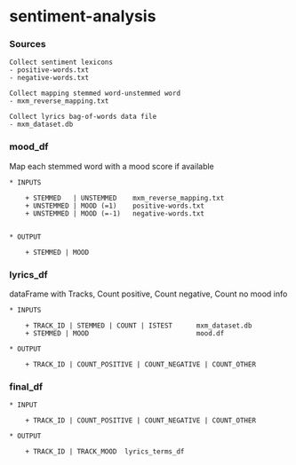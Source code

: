 # sentiment-analysis

### Sources

    Collect sentiment lexicons
    - positive-words.txt
    - negative-words.txt
    
    Collect mapping stemmed word-unstemmed word
    - mxm_reverse_mapping.txt
    
    Collect lyrics bag-of-words data file
    - mxm_dataset.db
    
    
    
### mood_df

Map each stemmed word with a mood score if available
    
    * INPUTS
    
        + STEMMED   | UNSTEMMED    mxm_reverse_mapping.txt
        + UNSTEMMED | MOOD (=1)    positive-words.txt
        + UNSTEMMED | MOOD (=-1)   negative-words.txt
        
        
    * OUTPUT
    
        + STEMMED | MOOD
            
### lyrics_df
dataFrame with Tracks, Count positive, Count negative, Count no mood info

    * INPUTS
    
        + TRACK_ID | STEMMED | COUNT | ISTEST      mxm_dataset.db        
        + STEMMED | MOOD                           mood.df
    
    * OUTPUT
    
        + TRACK_ID | COUNT_POSITIVE | COUNT_NEGATIVE | COUNT_OTHER


### final_df

    * INPUT
        
        + TRACK_ID | COUNT_POSITIVE | COUNT_NEGATIVE | COUNT_OTHER
    
    * OUTPUT
        
        + TRACK_ID | TRACK_MOOD  lyrics_terms_df
